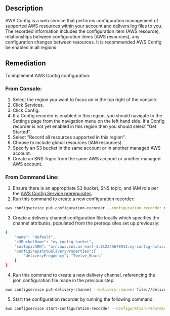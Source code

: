 ## Description

AWS Config is a web service that performs configuration management of supported AWS resources within your account and delivers log files to you. The recorded information includes the configuration item (AWS resource), relationships between configuration items (AWS resources), any configuration changes between resources. It is recommended AWS Config be enabled in all regions.

## Remediation

To implement AWS Config configuration:

### From Console:

1. Select the region you want to focus on in the top right of the console.
2. Click Services.
3. Click Config.
4. If a Config recorder is enabled in this region, you should navigate to the Settings page from the navigation menu on the left hand side. If a Config recorder is not yet enabled in this region then you should select "Get Started".
5. Select "Record all resources supported in this region".
6. Choose to include global resources (IAM resources).
7. Specify an S3 bucket in the same account or in another managed AWS account.
8. Create an SNS Topic from the same AWS account or another managed AWS account.

### From Command Line:

1. Ensure there is an appropriate S3 bucket, SNS topic, and IAM role per the [AWS Config Service prerequisites](https://docs.aws.amazon.com/config/latest/developerguide/gs-cli-prereq.html).
2. Run this command to create a new configuration recorder:

```bash
aws configservice put-configuration-recorder --configuration-recorder name=default,roleARN=arn:aws:iam::012345678912:role/myConfigRole --recording- group allSupported=true,includeGlobalResourceTypes=true
```

3. Create a delivery channel configuration file locally which specifies the channel attributes, populated from the prerequisites set up previously:

```bash
{
    "name": "default",
    "s3BucketName": "my-config-bucket",
    "snsTopicARN": "arn:aws:sns:us-east-1:012345678912:my-config-notice",
    "configSnapshotDeliveryProperties":{
        "deliveryFrequency": "Twelve_Hours"
    }
}
```

4. Run this command to create a new delivery channel, referencing the json configuration file made in the previous step:

```bash
aws configservice put-delivery-channel --delivery-channel file://deliveryChannel.json
```

5. Start the configuration recorder by running the following command:

```bash
aws configservice start-configuration-recorder --configuration-recorder-name default
```